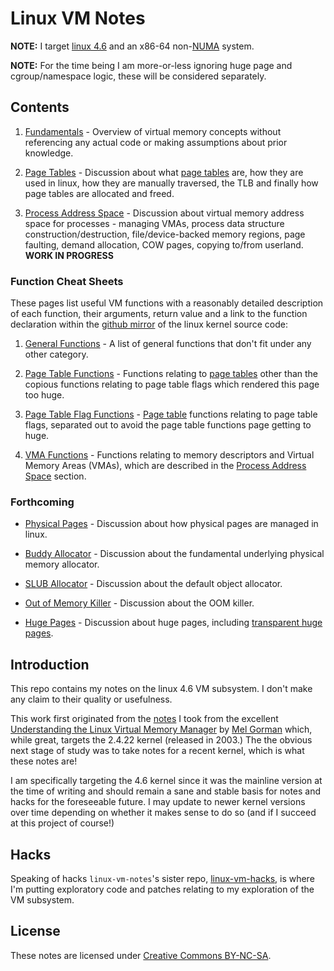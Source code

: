 # Linux VM Notes

__NOTE:__ I target [linux 4.6][linux-4.6] and an x86-64 non-[NUMA][numa] system.

__NOTE:__ For the time being I am more-or-less ignoring huge page and
cgroup/namespace logic, these will be considered separately.

## Contents

1. [Fundamentals][fundamentals] - Overview of virtual memory concepts without
   referencing any actual code or making assumptions about prior knowledge.

2. [Page Tables][page-tables] - Discussion about what [page tables][page-table]
   are, how they are used in linux, how they are manually traversed, the TLB and
   finally how page tables are allocated and freed.

3. [Process Address Space][process] - Discussion about virtual memory address
  space for processes - managing VMAs, process data structure
  construction/destruction, file/device-backed memory regions, page faulting,
  demand allocation, COW pages, copying to/from userland. __WORK IN PROGRESS__

### Function Cheat Sheets

These pages list useful VM functions with a reasonably detailed description of
each function, their arguments, return value and a link to the function
declaration within the [github mirror][linux-4.6] of the linux kernel source
code:

1. [General Functions][funcs] - A list of general functions that don't fit under
   any other category.

2. [Page Table Functions][page-table-funcs] - Functions relating to
   [page tables][page-tables] other than the copious functions relating to page
   table flags which rendered this page too huge.

3. [Page Table Flag Functions][page-table-flag-funcs] -
   [Page table][page-tables] functions relating to page table flags, separated
   out to avoid the page table functions page getting to huge.

4. [VMA Functions][vma-funcs] - Functions relating to memory descriptors and
   Virtual Memory Areas (VMAs), which are described in the
   [Process Address Space][process] section.

### Forthcoming

* [Physical Pages][physical] - Discussion about how physical pages are managed
  in linux.

* [Buddy Allocator][buddy] - Discussion about the fundamental underlying
  physical memory allocator.

* [SLUB Allocator][slub] - Discussion about the default object allocator.

* [Out of Memory Killer][oom] - Discussion about the OOM killer.

* [Huge Pages][huge] - Discussion about huge pages, including
  [transparent huge pages][transhuge].

## Introduction

This repo contains my notes on the linux 4.6 VM subsystem. I don't make any
claim to their quality or usefulness.

This work first originated from the [notes][linux-gorman] I took from the
excellent [Understanding the Linux Virtual Memory Manager][amazon-gorman] by
[Mel Gorman][gorman] which, while great, targets the 2.4.22 kernel (released in
2003.) The the obvious next stage of study was to take notes for a recent
kernel, which is what these notes are!

I am specifically targeting the 4.6 kernel since it was the mainline version at
the time of writing and should remain a sane and stable basis for notes and
hacks for the foreseeable future. I may update to newer kernel versions over
time depending on whether it makes sense to do so (and if I succeed at this
project of course!)

## Hacks

Speaking of hacks `linux-vm-notes`'s sister repo, [linux-vm-hacks][vm-hacks], is
where I'm putting exploratory code and patches relating to my exploration of the
VM subsystem.

## License

These notes are licensed under [Creative Commons BY-NC-SA][license].

[amazon-gorman]:http://www.amazon.co.uk/Understanding-Virtual-Memory-Manager-Perens/dp/0131453483
[gorman]:http://www.csn.ul.ie/~mel/blog/
[license]:http://creativecommons.org/licenses/by-nc-sa/4.0/
[linux-4.6]:https://github.com/torvalds/linux/tree/v4.6
[linux-gorman]:https://github.com/lorenzo-stoakes/linux-gorman-book-notes
[numa]:https://en.wikipedia.org/wiki/Non-uniform_memory_access
[page-table]:https://en.wikipedia.org/wiki/Page_table
[transhuge]:https://github.com/torvalds/linux/blob/v4.6/Documentation/vm/transhuge.txt
[vm-hacks]:https://github.com/lorenzo-stoakes/linux-vm-hacks

[buddy]:./buddy.md
[fundamentals]:./fundamentals.md
[huge]:./huge.md
[oom]:./oom.md
[page-tables]:./page-tables.md
[physical]:./physical.md
[process]:./process.md
[slub]:./slub.md

[funcs]:./funcs.md
[page-table-funcs]:./page-table-funcs.md
[page-table-flag-funcs]:./page-table-flag-funcs.md
[vma-funcs]:./vma-funcs.md
